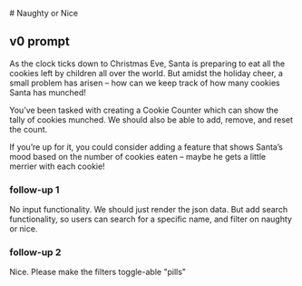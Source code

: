 # Naughty or Nice

## v0 prompt

As the clock ticks down to Christmas Eve, Santa is preparing to eat all the cookies left by children all over the world. But amidst the holiday cheer, a small problem has arisen – how can we keep track of how many cookies Santa has munched!

You’ve been tasked with creating a Cookie Counter which can show the tally of cookies munched. We should also be able to add, remove, and reset the count.

If you’re up for it, you could consider adding a feature that shows Santa’s mood based on the number of cookies eaten – maybe he gets a little merrier with each cookie!

### follow-up 1

No input functionality. We should just render the json data. But add search functionality, so users can search for a specific name, and filter on naughty or nice.

### follow-up 2

Nice. Please make the filters toggle-able "pills"
